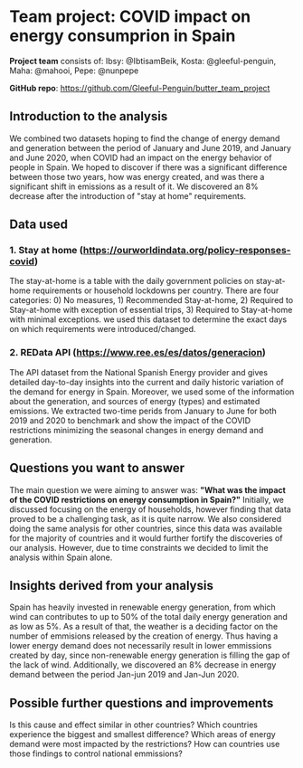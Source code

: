 # Team project: COVID impact on energy consumprion in Spain

**Project team** consists of:
Ibsy: @IbtisamBeik,
Kosta: @gleeful-penguin,
Maha: @mahooi,
Pepe: @nunpepe

**GitHub repo**: https://github.com/Gleeful-Penguin/butter_team_project


## Introduction to the analysis
We combined two datasets hoping to find the change of energy demand and generation between the period of January and June 2019, and January and June 2020, when COVID had an impact on the energy behavior of people in Spain. We hoped to discover if there was a significant difference between those two years, how was energy created, and was there a significant shift in emissions as a result of it. We discovered an 8% decrease after the introduction of "stay at home" requirements.


## Data used

   ### 1. Stay at home (https://ourworldindata.org/policy-responses-covid)
The stay-at-home is a table with the daily government policies on stay-at-home requirements or household lockdowns per country. There are four categories: 0) No measures, 1) Recommended Stay-at-home, 2) Required to Stay-at-home with exception of essential trips, 3) Required to Stay-at-home with minimal exceptions. we used this dataset to determine the exact days on which requirements were introduced/changed. 

   ### 2. REData API (https://www.ree.es/es/datos/generacion)
The API dataset from the National Spanish Energy provider and gives detailed day-to-day insights into the current and daily historic variation of the demand for energy in Spain. Moreover, we used some of the information about the generation, and sources of energy (types) and estimated emissions. We extracted two-time perids from January to June for both 2019 and 2020 to benchmark and show the impact of the COVID restrictions minimizing the seasonal changes in energy demand and generation.


## Questions you want to answer
The main question we were aiming to answer was: **"What was the impact of the COVID restrictions on energy consumption in Spain?"** Initially, we discussed focusing on the energy of households, however finding that data proved to be a challenging task, as it is quite narrow. We also considered doing the same analysis for other countries, since this data was available for the majority of countries and it would further fortify the discoveries of our analysis. However, due to time constraints we decided to limit the analysis within Spain alone.


## Insights derived from your analysis
Spain has heavily invested in renewable energy generation, from which wind can contributes to up to 50% of the total daily energy generation and as low as 5%. As a result of that, the weather is a deciding factor on the number of emmisions released by the creation of energy. Thus having a lower energy demand does not necessarily result in lower emmissions created by day, since non-renewable energy generation is filling the gap of the lack of wind. Additionally, we discovered an 8% decrease in energy demand between the period Jan-jun 2019 and Jan-Jun 2020.


## Possible further questions and improvements
Is this cause and effect similar in other countries? 
Which countries experience the biggest and smallest difference? 
Which areas of energy demand were most impacted by the restrictions?
How can countries use those findings to control national emmissions?